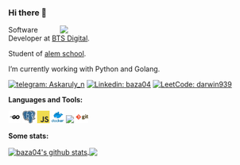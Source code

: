 ### Hi there 👋
<img align='right' src="https://i.imgur.com/H2xbvrS_d.webp?maxwidth=728&fidelity=grand" width="400">

Software Developer at <a href="https://www.technodom.kz/">BTS Digital</a>.

Student of <a href="https://alem.school">alem school</a>.

I’m currently working with Python and Golang.

[![telegram: Askaruly_n](https://img.shields.io/badge/-baza04-blue?style=flat-square&logo=telegram&logoColor=white&link=https://t.me/baza04)](https://t.me/baza04)
[![Linkedin: baza04](https://img.shields.io/badge/-baza04-blue?style=flat-square&logo=Linkedin&logoColor=white&link=https://www.linkedin.com/in/baza04/)](https://www.linkedin.com/in/baza04/)
[![LeetCode: darwin939](https://img.shields.io/badge/dynamic/json?style=flat-square&labelColor=black&color=%23ffa116&label=Solved&query=solvedOverTotal&url=https%3A%2F%2Fleetcode-badge.vercel.app%2Fapi%2Fusers%2Fdarwin939&logo=leetcode&style=flat-squarelogoColor=yellow&)](https://leetcode.com/baza04/)

**Languages and Tools:**

<code><img height="25" src="https://raw.githubusercontent.com/github/explore/80688e429a7d4ef2fca1e82350fe8e3517d3494d/topics/go/go.png"></code>
<code><img height="25" src="https://raw.githubusercontent.com/github/explore/80688e429a7d4ef2fca1e82350fe8e3517d3494d/topics/postgresql/postgresql.png"></code>
<code><img height="25" src="https://raw.githubusercontent.com/github/explore/80688e429a7d4ef2fca1e82350fe8e3517d3494d/topics/javascript/javascript.png"></code>
<code><img height="25" src="https://raw.githubusercontent.com/github/explore/80688e429a7d4ef2fca1e82350fe8e3517d3494d/topics/docker/docker.png"></code>
<code><img height="25" src="https://bashlogo.com/img/symbol/png/full_colored_dark.png"></code>
<code><img height="25" src="https://raw.githubusercontent.com/github/explore/80688e429a7d4ef2fca1e82350fe8e3517d3494d/topics/git/git.png"></code>

**Some stats:**

<a href="https://github.com/baza04">
  <img align="center" src="https://github-readme-stats.vercel.app/api?username=baza04&show_icons=true&theme=chartreuse-dark" alt="baza04's github stats" width="53.8%" />
</a>
<a href="https://github.com/baza04">
  <img align="center" src="https://github-readme-stats.vercel.app/api/top-langs/?username=baza04&layout=compact&theme=dark" width="45%"/>
</a>

<!--
**Darwin939/Darwin939** is a ✨ _special_ ✨ repository because its `README.md` (this file) appears on your GitHub profile.

Here are some ideas to get you started:

- 🔭 I’m currently working on ...
- 🌱 I’m currently learning ...
- 👯 I’m looking to collaborate on ...
- 🤔 I’m looking for help with ...
- 💬 Ask me about ...
- 📫 How to reach me: ...
- 😄 Pronouns: ...
- ⚡ Fun fact: ...
-->
